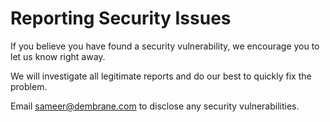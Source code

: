 # Reporting Security Issues

If you believe you have found a security vulnerability, we encourage you to let us know right away.

We will investigate all legitimate reports and do our best to quickly fix the problem.

Email sameer@dembrane.com to disclose any security vulnerabilities.
